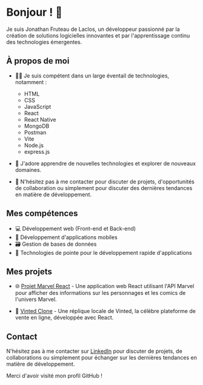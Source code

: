 # Bonjour ! 👋

Je suis Jonathan Fruteau de Laclos, un développeur passionné par la création de solutions logicielles innovantes et par l'apprentissage continu des technologies émergentes.

## À propos de moi

- 👨‍💻 Je suis compétent dans un large éventail de technologies, notamment :
  - HTML
  - CSS
  - JavaScript
  - React
  - React Native
  - MongoDB
  - Postman
  - Vite
  - Node.js
  - express.js

- 🌱 J'adore apprendre de nouvelles technologies et explorer de nouveaux domaines.
- 💬 N'hésitez pas à me contacter pour discuter de projets, d'opportunités de collaboration ou simplement pour discuter des dernières tendances en matière de développement.

## Mes compétences

- 💻 Développement web (Front-end et Back-end)
- 📱 Développement d'applications mobiles
- 🗃️ Gestion de bases de données
- 🚀 Technologies de pointe pour le développement rapide d'applications

## Mes projets

- 🌐 [Projet Marvel React](https://github.com/J-De-Laclos/Frontend-Marvel) - Une application web React utilisant l'API Marvel pour afficher des informations sur les personnages et les comics de l'univers Marvel.

- 🛒 [Vinted Clone](https://github.com/J-De-Laclos/vinted-frontend.git) - Une réplique locale de Vinted, la célèbre plateforme de vente en ligne, développée avec React.

## Contact

N'hésitez pas à me contacter sur [LinkedIn](https://www.linkedin.com/in/jonathan-fruteau-de-laclos-5bb121284/) pour discuter de projets, de collaborations ou simplement pour échanger sur les dernières tendances en matière de développement.

Merci d'avoir visité mon profil GitHub !



